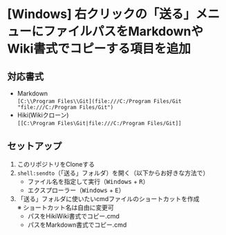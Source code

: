 # [Windows] 右クリックの「送る」メニューにファイルパスをMarkdownやWiki書式でコピーする項目を追加

## 対応書式
* Markdown  
	`[C:\\Program Files\\Git](file:///C:/Program Files/Git "file:///C:/Program Files/Git")`
* Hiki(Wikiクローン)  
	`[[C:\Program Files\Git|file:///C:/Program Files/Git]]`


## セットアップ
1. このリポジトリをCloneする
1. `shell:sendto`（「送る」フォルダ）を開く（以下からお好きな方法で）
	* ファイル名を指定して実行（<kbd>Windows</kbd> + <kbd>R</kbd>）
	* エクスプローラー（<kbd>Windows</kbd> + <kbd>E</kbd>）
1. 「送る」フォルダに使いたいcmdファイルのショートカットを作成  
	※  ショートカット名は自由に変更可
	* パスをHikiWiki書式でコピー.cmd
	* パスをMarkdown書式でコピー.cmd
